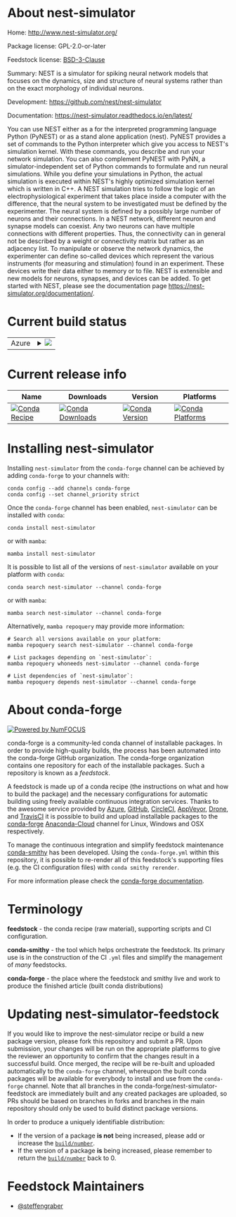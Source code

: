 About nest-simulator
====================

Home: http://www.nest-simulator.org/

Package license: GPL-2.0-or-later

Feedstock license: [BSD-3-Clause](https://github.com/conda-forge/nest-simulator-feedstock/blob/main/LICENSE.txt)

Summary: NEST is a simulator for spiking neural network models that focuses on the dynamics, size and structure of neural
systems rather than on the exact morphology of individual neurons.


Development: https://github.com/nest/nest-simulator

Documentation: https://nest-simulator.readthedocs.io/en/latest/

You can use NEST either as a for the interpreted programming language Python (PyNEST) or as a stand alone
application (nest). PyNEST provides a set of commands to the Python interpreter which give you access to NEST's
simulation kernel. With these commands, you describe and run your network simulation. You can also complement
PyNEST with PyNN, a simulator-independent set of Python commands to formulate and run neural simulations. While
you define your simulations in Python, the actual simulation is executed within NEST's highly optimized
simulation kernel which is written in C++. A NEST simulation tries to follow the logic of an
electrophysiological experiment that takes place inside a computer with the difference, that the neural system
to be investigated must be defined by the experimenter. The neural system is defined by a possibly large number
of neurons and their connections. In a NEST network, different neuron and synapse models can coexist. Any two
neurons can have multiple connections with different properties. Thus, the connectivity can in general not
be described by a weight or connectivity matrix but rather as an adjacency list. To manipulate or observe the
network dynamics, the experimenter can define so-called devices which represent the various instruments (for
measuring and stimulation) found in an experiment. These devices write their data either to memory or to file.
NEST is extensible and new models for neurons, synapses, and devices can be added. To get started with NEST,
please see the documentation page <https://nest-simulator.org/documentation/>.


Current build status
====================


<table>
    
  <tr>
    <td>Azure</td>
    <td>
      <details>
        <summary>
          <a href="https://dev.azure.com/conda-forge/feedstock-builds/_build/latest?definitionId=6582&branchName=main">
            <img src="https://dev.azure.com/conda-forge/feedstock-builds/_apis/build/status/nest-simulator-feedstock?branchName=main">
          </a>
        </summary>
        <table>
          <thead><tr><th>Variant</th><th>Status</th></tr></thead>
          <tbody><tr>
              <td>linux_64_python3.10.____cpython</td>
              <td>
                <a href="https://dev.azure.com/conda-forge/feedstock-builds/_build/latest?definitionId=6582&branchName=main">
                  <img src="https://dev.azure.com/conda-forge/feedstock-builds/_apis/build/status/nest-simulator-feedstock?branchName=main&jobName=linux&configuration=linux%20linux_64_python3.10.____cpython" alt="variant">
                </a>
              </td>
            </tr><tr>
              <td>linux_64_python3.11.____cpython</td>
              <td>
                <a href="https://dev.azure.com/conda-forge/feedstock-builds/_build/latest?definitionId=6582&branchName=main">
                  <img src="https://dev.azure.com/conda-forge/feedstock-builds/_apis/build/status/nest-simulator-feedstock?branchName=main&jobName=linux&configuration=linux%20linux_64_python3.11.____cpython" alt="variant">
                </a>
              </td>
            </tr><tr>
              <td>linux_64_python3.8.____cpython</td>
              <td>
                <a href="https://dev.azure.com/conda-forge/feedstock-builds/_build/latest?definitionId=6582&branchName=main">
                  <img src="https://dev.azure.com/conda-forge/feedstock-builds/_apis/build/status/nest-simulator-feedstock?branchName=main&jobName=linux&configuration=linux%20linux_64_python3.8.____cpython" alt="variant">
                </a>
              </td>
            </tr><tr>
              <td>linux_64_python3.9.____cpython</td>
              <td>
                <a href="https://dev.azure.com/conda-forge/feedstock-builds/_build/latest?definitionId=6582&branchName=main">
                  <img src="https://dev.azure.com/conda-forge/feedstock-builds/_apis/build/status/nest-simulator-feedstock?branchName=main&jobName=linux&configuration=linux%20linux_64_python3.9.____cpython" alt="variant">
                </a>
              </td>
            </tr><tr>
              <td>osx_64_python3.10.____cpython</td>
              <td>
                <a href="https://dev.azure.com/conda-forge/feedstock-builds/_build/latest?definitionId=6582&branchName=main">
                  <img src="https://dev.azure.com/conda-forge/feedstock-builds/_apis/build/status/nest-simulator-feedstock?branchName=main&jobName=osx&configuration=osx%20osx_64_python3.10.____cpython" alt="variant">
                </a>
              </td>
            </tr><tr>
              <td>osx_64_python3.11.____cpython</td>
              <td>
                <a href="https://dev.azure.com/conda-forge/feedstock-builds/_build/latest?definitionId=6582&branchName=main">
                  <img src="https://dev.azure.com/conda-forge/feedstock-builds/_apis/build/status/nest-simulator-feedstock?branchName=main&jobName=osx&configuration=osx%20osx_64_python3.11.____cpython" alt="variant">
                </a>
              </td>
            </tr><tr>
              <td>osx_64_python3.8.____cpython</td>
              <td>
                <a href="https://dev.azure.com/conda-forge/feedstock-builds/_build/latest?definitionId=6582&branchName=main">
                  <img src="https://dev.azure.com/conda-forge/feedstock-builds/_apis/build/status/nest-simulator-feedstock?branchName=main&jobName=osx&configuration=osx%20osx_64_python3.8.____cpython" alt="variant">
                </a>
              </td>
            </tr><tr>
              <td>osx_64_python3.9.____cpython</td>
              <td>
                <a href="https://dev.azure.com/conda-forge/feedstock-builds/_build/latest?definitionId=6582&branchName=main">
                  <img src="https://dev.azure.com/conda-forge/feedstock-builds/_apis/build/status/nest-simulator-feedstock?branchName=main&jobName=osx&configuration=osx%20osx_64_python3.9.____cpython" alt="variant">
                </a>
              </td>
            </tr><tr>
              <td>osx_arm64_python3.10.____cpython</td>
              <td>
                <a href="https://dev.azure.com/conda-forge/feedstock-builds/_build/latest?definitionId=6582&branchName=main">
                  <img src="https://dev.azure.com/conda-forge/feedstock-builds/_apis/build/status/nest-simulator-feedstock?branchName=main&jobName=osx&configuration=osx%20osx_arm64_python3.10.____cpython" alt="variant">
                </a>
              </td>
            </tr><tr>
              <td>osx_arm64_python3.11.____cpython</td>
              <td>
                <a href="https://dev.azure.com/conda-forge/feedstock-builds/_build/latest?definitionId=6582&branchName=main">
                  <img src="https://dev.azure.com/conda-forge/feedstock-builds/_apis/build/status/nest-simulator-feedstock?branchName=main&jobName=osx&configuration=osx%20osx_arm64_python3.11.____cpython" alt="variant">
                </a>
              </td>
            </tr><tr>
              <td>osx_arm64_python3.8.____cpython</td>
              <td>
                <a href="https://dev.azure.com/conda-forge/feedstock-builds/_build/latest?definitionId=6582&branchName=main">
                  <img src="https://dev.azure.com/conda-forge/feedstock-builds/_apis/build/status/nest-simulator-feedstock?branchName=main&jobName=osx&configuration=osx%20osx_arm64_python3.8.____cpython" alt="variant">
                </a>
              </td>
            </tr><tr>
              <td>osx_arm64_python3.9.____cpython</td>
              <td>
                <a href="https://dev.azure.com/conda-forge/feedstock-builds/_build/latest?definitionId=6582&branchName=main">
                  <img src="https://dev.azure.com/conda-forge/feedstock-builds/_apis/build/status/nest-simulator-feedstock?branchName=main&jobName=osx&configuration=osx%20osx_arm64_python3.9.____cpython" alt="variant">
                </a>
              </td>
            </tr>
          </tbody>
        </table>
      </details>
    </td>
  </tr>
</table>

Current release info
====================

| Name | Downloads | Version | Platforms |
| --- | --- | --- | --- |
| [![Conda Recipe](https://img.shields.io/badge/recipe-nest--simulator-green.svg)](https://anaconda.org/conda-forge/nest-simulator) | [![Conda Downloads](https://img.shields.io/conda/dn/conda-forge/nest-simulator.svg)](https://anaconda.org/conda-forge/nest-simulator) | [![Conda Version](https://img.shields.io/conda/vn/conda-forge/nest-simulator.svg)](https://anaconda.org/conda-forge/nest-simulator) | [![Conda Platforms](https://img.shields.io/conda/pn/conda-forge/nest-simulator.svg)](https://anaconda.org/conda-forge/nest-simulator) |

Installing nest-simulator
=========================

Installing `nest-simulator` from the `conda-forge` channel can be achieved by adding `conda-forge` to your channels with:

```
conda config --add channels conda-forge
conda config --set channel_priority strict
```

Once the `conda-forge` channel has been enabled, `nest-simulator` can be installed with `conda`:

```
conda install nest-simulator
```

or with `mamba`:

```
mamba install nest-simulator
```

It is possible to list all of the versions of `nest-simulator` available on your platform with `conda`:

```
conda search nest-simulator --channel conda-forge
```

or with `mamba`:

```
mamba search nest-simulator --channel conda-forge
```

Alternatively, `mamba repoquery` may provide more information:

```
# Search all versions available on your platform:
mamba repoquery search nest-simulator --channel conda-forge

# List packages depending on `nest-simulator`:
mamba repoquery whoneeds nest-simulator --channel conda-forge

# List dependencies of `nest-simulator`:
mamba repoquery depends nest-simulator --channel conda-forge
```


About conda-forge
=================

[![Powered by
NumFOCUS](https://img.shields.io/badge/powered%20by-NumFOCUS-orange.svg?style=flat&colorA=E1523D&colorB=007D8A)](https://numfocus.org)

conda-forge is a community-led conda channel of installable packages.
In order to provide high-quality builds, the process has been automated into the
conda-forge GitHub organization. The conda-forge organization contains one repository
for each of the installable packages. Such a repository is known as a *feedstock*.

A feedstock is made up of a conda recipe (the instructions on what and how to build
the package) and the necessary configurations for automatic building using freely
available continuous integration services. Thanks to the awesome service provided by
[Azure](https://azure.microsoft.com/en-us/services/devops/), [GitHub](https://github.com/),
[CircleCI](https://circleci.com/), [AppVeyor](https://www.appveyor.com/),
[Drone](https://cloud.drone.io/welcome), and [TravisCI](https://travis-ci.com/)
it is possible to build and upload installable packages to the
[conda-forge](https://anaconda.org/conda-forge) [Anaconda-Cloud](https://anaconda.org/)
channel for Linux, Windows and OSX respectively.

To manage the continuous integration and simplify feedstock maintenance
[conda-smithy](https://github.com/conda-forge/conda-smithy) has been developed.
Using the ``conda-forge.yml`` within this repository, it is possible to re-render all of
this feedstock's supporting files (e.g. the CI configuration files) with ``conda smithy rerender``.

For more information please check the [conda-forge documentation](https://conda-forge.org/docs/).

Terminology
===========

**feedstock** - the conda recipe (raw material), supporting scripts and CI configuration.

**conda-smithy** - the tool which helps orchestrate the feedstock.
                   Its primary use is in the construction of the CI ``.yml`` files
                   and simplify the management of *many* feedstocks.

**conda-forge** - the place where the feedstock and smithy live and work to
                  produce the finished article (built conda distributions)


Updating nest-simulator-feedstock
=================================

If you would like to improve the nest-simulator recipe or build a new
package version, please fork this repository and submit a PR. Upon submission,
your changes will be run on the appropriate platforms to give the reviewer an
opportunity to confirm that the changes result in a successful build. Once
merged, the recipe will be re-built and uploaded automatically to the
`conda-forge` channel, whereupon the built conda packages will be available for
everybody to install and use from the `conda-forge` channel.
Note that all branches in the conda-forge/nest-simulator-feedstock are
immediately built and any created packages are uploaded, so PRs should be based
on branches in forks and branches in the main repository should only be used to
build distinct package versions.

In order to produce a uniquely identifiable distribution:
 * If the version of a package **is not** being increased, please add or increase
   the [``build/number``](https://docs.conda.io/projects/conda-build/en/latest/resources/define-metadata.html#build-number-and-string).
 * If the version of a package **is** being increased, please remember to return
   the [``build/number``](https://docs.conda.io/projects/conda-build/en/latest/resources/define-metadata.html#build-number-and-string)
   back to 0.

Feedstock Maintainers
=====================

* [@steffengraber](https://github.com/steffengraber/)

